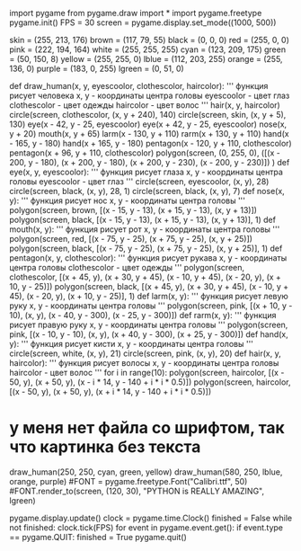 import pygame
from pygame.draw import *
import pygame.freetype
pygame.init()
FPS = 30
screen = pygame.display.set_mode((1000, 500))

skin = (255, 213, 176)
brown = (117, 79, 55)
black = (0, 0, 0)
red = (255, 0, 0)
pink = (222, 194, 164)
white = (255, 255, 255)
cyan = (123, 209, 175)
green = (50, 150, 8)
yellow = (255, 255, 0)
lblue = (112, 203, 255)
orange = (255, 136, 0)
purple = (183, 0, 255)
lgreen = (0, 51, 0)

def draw_human(x, y, eyescoolor, clothescolor, haircolor):
    '''
    функция рисует человека
    x, y - координаты центра головы
    eyescoolor - цвет глаз
    clothescolor - цвет одежды
    haircolor - цвет волос
    '''
    hair(x, y, haircolor)
    circle(screen, clothescolor, (x, y + 240), 140)
    circle(screen, skin, (x, y + 5), 130)
    eye(x - 42, y - 25, eyescoolor)
    eye(x + 42, y - 25, eyescoolor)
    nose(x, y + 20)
    mouth(x, y + 65)
    larm(x - 130, y + 110)
    rarm(x + 130, y + 110)
    hand(x - 165, y - 180)
    hand(x + 165, y - 180)
    pentagon(x - 120, y + 110, clothescolor)
    pentagon(x + 96, y + 110, clothescolor)
    polygon(screen, (0, 255, 0), ([(x - 200, y - 180), (x + 200, y - 180), (x + 200, y - 230), (x - 200, y - 230)]) )
def eye(x, y, eyescoolor):
    '''
    функция рисует глаза
    x, y - координаты центра головы
    eyescoolor - цвет глаз
    '''
    circle(screen, eyescoolor, (x, y), 28)
    circle(screen, black, (x, y), 28, 1)
    circle(screen, black, (x, y), 7)
def nose(x, y):
    '''
    функция рисует нос
    x, y - координаты центра головы
    '''
    polygon(screen, brown, [(x - 15, y - 13),
     (x + 15, y - 13), (x, y + 13)])
    polygon(screen, black, [(x - 15, y - 13),
     (x + 15, y - 13), (x, y + 13)], 1)
def mouth(x, y):
    '''
    функция рисует рот
    x, y - координаты центра головы
    '''
    polygon(screen, red,
    [(x - 75, y - 25),
     (x + 75, y - 25), (x, y + 25)])
    polygon(screen, black,
    [(x - 75, y - 25),
     (x + 75, y - 25), (x, y + 25)], 1)
def pentagon(x, y, clothescolor):
    '''
    функция рисует рукава
    x, y - координаты центра головы
    clothescolor - цвет одежды
    '''
    polygon(screen, clothescolor,
    [(x + 45, y),
     (x + 30, y + 45), (x - 10, y + 45),
     (x - 20, y), (x + 10, y - 25)])
    polygon(screen, black,
    [(x + 45, y),
     (x + 30, y + 45), (x - 10, y + 45),
     (x - 20, y), (x + 10, y - 25)], 1)
def larm(x, y):
    '''
    функция рисует левую руку
    x, y - координаты центра головы
    '''
    polygon(screen, pink, 
    [(x + 10, y - 10), (x, y),
     (x - 40, y - 300), (x - 25, y - 300)])
def rarm(x, y):
    '''
    функция рисует правую руку
    x, y - координаты центра головы
    '''
    polygon(screen, pink, 
    [(x - 10, y - 10), (x, y),
     (x + 40, y - 300), (x + 25, y - 300)])
def hand(x, y):
    '''
    функция рисует кисти
    x, y - координаты центра головы
    '''
    circle(screen, white, (x, y), 21)
    circle(screen, pink, (x, y), 20)
def hair(x, y, haircolor):
    '''
    функция рисует волосы
    x, y - координаты центра головы
    haircolor - цвет волос
    '''
    for i in range(10):
        polygon(screen, haircolor, 
        [(x - 50, y), (x + 50, y), (x - i * 14, y - 140 + i * i * 0.5)])
        polygon(screen, haircolor, 
        [(x - 50, y), (x + 50, y), (x + i * 14, y - 140 + i * i * 0.5)])

# у меня нет файла со шрифтом, так что картинка без текста 
        
draw_human(250, 250, cyan, green, yellow)
draw_human(580, 250, lblue, orange, purple)
#FONT = pygame.freetype.Font("Calibri.ttf", 50)
#FONT.render_to(screen, (120, 30), "PYTHON is REALLY AMAZING", lgreen)

pygame.display.update()
clock = pygame.time.Clock()
finished = False
while not finished:
    clock.tick(FPS)
    for event in pygame.event.get():
        if event.type == pygame.QUIT:
            finished = True
pygame.quit()